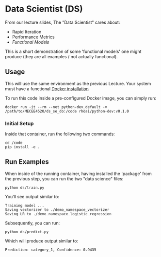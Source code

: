 # Data Scientist (DS)

From our lecture slides, The "Data Scientist" cares about:

* Rapid Iteration
* Performance Metrics
* _Functional Models_

This is a short demonstration of some 'functional models' one might produce
(they are all examples / not actually functional).

## Usage

This will use the same environment as the previous Lecture. Your system
must have a functional [Docker installation](https://docs.docker.com/install/)

To run this code inside a pre-configured Docker image, you can simply run:

    docker run -it --rm --net python-dev_default -v /path/to/MECEE4520/ds_se_do:/code rhoai/python-dev:v0.1.0

### Initial Setup

Inside that container, run the following two commands:

    cd /code
    pip install -e .

## Run Examples

When inside of the running container, having installed the 'package' from the previous step,
you can run the two "data science" files:

    python ds/train.py

You'll see output similar to:

    Training model ...
    Saving vectorizer to ./demo_namespace_vectorizer
    Saving LR to ./demo_namespace_logistic_regression

Subsequently, you can run:

    python ds/predict.py

Which will produce output similar to:

    Prediction: category_1, Confidence: 0.9435
